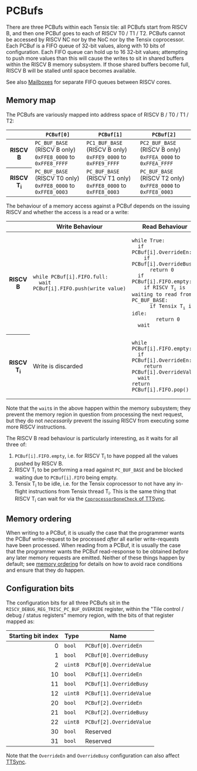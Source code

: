 # PCBufs

There are three PCBufs within each Tensix tile: all PCBufs start from RISCV B, and then one PCBuf goes to each of RISCV T0 / T1 / T2. PCBufs cannot be accessed by RISCV NC nor by the NoC nor by the Tensix coprocessor. Each PCBuf is a FIFO queue of 32-bit values, along with 10 bits of configuration. Each FIFO queue can hold up to 16 32-bit values; attempting to push more values than this will cause the writes to sit in shared buffers within the RISCV B memory subsystem. If those shared buffers become full, RISCV B will be stalled until space becomes available.

See also [Mailboxes](Mailboxes.md) for separate FIFO queues between RISCV cores.

## Memory map

The PCBufs are variously mapped into address space of RISCV B / T0 / T1 / T2:

<table><thead><tr><th/><th><code>PCBuf[0]</code></th><th><code>PCBuf[1]</code></th><th><code>PCBuf[2]</code></th></tr></thead>
<tr><th>RISCV B</th><td><code>PC_BUF_BASE</code> (RISCV B only)<br/><code>0xFFE8_0000</code> to <code>0xFFE8_FFFF</code></td><td><code>PC1_BUF_BASE</code> (RISCV B only)<br/><code>0xFFE9_0000</code> to <code>0xFFE9_FFFF</code></td><td><code>PC2_BUF_BASE</code> (RISCV B only)<br/><code>0xFFEA_0000</code> to <code>0xFFEA_FFFF</code></td>
<tr><th>RISCV T<sub>i</sub></th><td><code>PC_BUF_BASE</code> (RISCV T0 only)<br/><code>0xFFE8_0000</code> to <code>0xFFE8_0003</code></td><td><code>PC_BUF_BASE</code> (RISCV T1 only)<br/><code>0xFFE8_0000</code> to <code>0xFFE8_0003</code></td><td><code>PC_BUF_BASE</code> (RISCV T2 only)<br/><code>0xFFE8_0000</code> to <code>0xFFE8_0003</code></td></tr></table>

The behaviour of a memory access against a PCBuf depends on the issuing RISCV and whether the access is a read or a write:

<table><thead><tr><th/><th>Write Behaviour</th><th>Read Behaviour</th></tr></thead>
<tr><th>RISCV B</th><td><pre><code>while PCBuf[i].FIFO.full:
  wait
PCBuf[i].FIFO.push(write_value)</code></pre></td><td><pre><code>while True:
  if PCBuf[i].OverrideEn:
    if PCBuf[i].OverrideBusy:
      return 0
  if PCBuf[i].FIFO.empty:
    if RISCV T<sub>i</sub> is waiting to read from PC_BUF_BASE:
      if Tensix T<sub>i</sub> is idle:
        return 0
  wait</code></pre></td></tr>
<tr><th>RISCV T<sub>i</sub></th><td>Write is discarded</td><td><pre><code>while PCBuf[i].FIFO.empty:
  if PCBuf[i].OverrideEn:
    return PCBuf[i].OverrideValue
  wait
return PCBuf[i].FIFO.pop()</code></pre></td></tr>
</table>

Note that the `wait`s in the above happen within the memory subsystem; they prevent the memory region in question from processing the next request, but they do not _necessarily_ prevent the issuing RISCV from executing some more RISCV instructions.

The RISCV B read behaviour is particularly interesting, as it waits for all three of:
1. `PCBuf[i].FIFO.empty`, i.e. for RISCV T<sub>i</sub> to have popped all the values pushed by RISCV B.
2. RISCV T<sub>i</sub> to be performing a read against <code>PC_BUF_BASE</code> and be blocked waiting due to `PCBuf[i].FIFO` being empty.
3. Tensix T<sub>i</sub> to be idle, i.e. for the Tensix coprocessor to not have any in-flight instructions from Tensix thread T<sub>i</sub>. This is the same thing that RISCV T<sub>i</sub> can wait for via the [`CoprocessorDoneCheck` of TTSync](TTSync.md#coprocessordonecheck).

## Memory ordering

When writing to a PCBuf, it is usually the case that the programmer wants the PCBuf write-request to be processed _after_ all earlier write-requests have been processed. When reading from a PCBuf, it is usually the case that the programmer wants the PCBuf read-response to be obtained _before_ any later memory requests are emitted. Neither of these things happen by default; see [memory ordering](MemoryOrdering.md) for details on how to avoid race conditions and ensure that they do happen.

## Configuration bits

The configuration bits for all three PCBufs sit in the `RISCV_DEBUG_REG_TRISC_PC_BUF_OVERRIDE` register, within the "Tile control / debug / status registers" memory region, with the bits of that register mapped as:

|Starting bit index|Type|Name|
|--:|---|---|
|0|`bool`|`PCBuf[0].OverrideEn`|
|1|`bool`|`PCBuf[0].OverrideBusy`|
|2|`uint8`|`PCBuf[0].OverrideValue`|
|10|`bool`|`PCBuf[1].OverrideEn`|
|11|`bool`|`PCBuf[1].OverrideBusy`|
|12|`uint8`|`PCBuf[1].OverrideValue`|
|20|`bool`|`PCBuf[2].OverrideEn`|
|21|`bool`|`PCBuf[2].OverrideBusy`|
|22|`uint8`|`PCBuf[2].OverrideValue`|
|30|`bool`|Reserved|
|31|`bool`|Reserved|

Note that the `OverrideEn` and `OverrideBusy` configuration can also affect [TTSync](TTSync.md).
